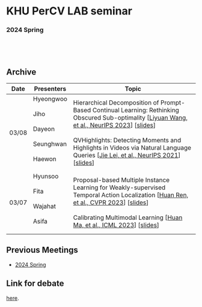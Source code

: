 # KHU PerCV LAB seminar

### 2024 Spring <br /><br /><br /><br />

## Archive

| Date       | Presenters     |  Topic     |
|------------|----------------|------------|
| 03/08 |   Hyeongwoo  <br /><br />   Jiho  <br /><br />   Dayeon  <br /><br />   Seunghwan  <br /><br />   Haewon  <br /><br />| Hierarchical Decomposition of Prompt-Based Continual Learning: Rethinking Obscured Sub-optimality [[Liyuan Wang, et al., NeurIPS 2023](https://arxiv.org/pdf/2310.07234.pdf)] [[slides](https://docs.google.com/presentation/d/1d_K-lVvJ3I4w_uBvxbM1nt6Srpf_IR7O/edit?usp=sharing&ouid=100024562668277080804&rtpof=true&sd=true)] <br  /> <br  /> QVHighlights: Detecting Moments and Highlights in Videos via Natural Language Queries [[Jie Lei, et al., NeurIPS 2021](https://arxiv.org/pdf/2107.09609.pdf)] [[slides](https://docs.google.com/presentation/d/1WhaASVDE10fKNUHfFqobsEvA7mGsXgFnbeSq2LqJa2A/edit#slide=id.p)]|
| 03/07 |  Hyunsoo  <br /><br />   Fita  <br /><br />  Wajahat  <br /><br />  Asifa  <br /><br />  |Proposal-based Multiple Instance Learning for Weakly-supervised Temporal Action Localization [[Huan Ren, et al., CVPR 2023](https://arxiv.org/pdf/2305.17861.pdf)] [[slides](https://docs.google.com/presentation/d/1bZsOTwlCpcKcLYetT8rerxXSr5wU4v8H/edit#slide=id.p1)] <br /> <br  /> Calibrating Multimodal Learning [[Huan Ma, et al., ICML 2023](https://arxiv.org/pdf/2306.01265.pdf)] [[slides](https://docs.google.com/presentation/d/16Q_WTcMOe9fokbGVlOa1Ad1m46WrOR5s/edit#slide=id.p1)]|


## Previous Meetings

- [2024 Spring](https://github.com/hyeongwoo123/percv_seminar/blob/main/2024_Spring.md)


## Link for debate

[here](https://docs.google.com/spreadsheets/d/1tEug71Jg0ucKJfyBy3qisrGZPR49HNdAPeHI1QCu-9A/edit?usp=sharing).
